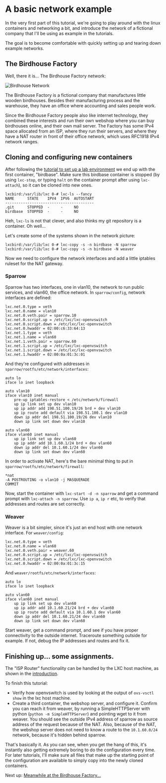 # A basic network example

In the very first part of this tutorial, we're going to play around with the linux containers and networking a bit, and introduce the network of a fictional company that I'll be using as example in the tutorials.

The goal is to become comfortable with quickly setting up and tearing down example networks.

## The Birdhouse Factory

Well, there it is... The Birdhouse Factory network:

![Birdhouse Network](/birdhouse-intro/birdhouse-intro.png)

The Birdhouse Factory is a fictional company that manufactures little wooden birdhouses. Besides their manufacturing process and the warehouse, they have an office where accounting and sales people work.

Since the Birdhouse Factory people also like internet technology, they combined these interests and run their own webshop where you can buy birdhouses online, and their own mail server. The Factory has some IPv4 space allocated from an ISP, where they run their servers, and where they have a NAT router in front of their office network, which uses RFC1918 IPv4 network ranges.

## Cloning and configuring new containers

After following the [tutorial to set up a lab environment](/lxcbird/README.md) we end up with the first container, "birdbase". Make sure this birdbase container is stopped (by using `lxc-stop`, or typing `halt` on the container prompt after using `lxc-attach`), so it can be cloned into new ones.

    lxcbird:/var/lib/lxc 0-# lxc-ls --fancy
    NAME      STATE    IPV4  IPV6  AUTOSTART
    ----------------------------------------
    .git      STOPPED  -     -     NO
    birdbase  STOPPED  -     -     NO

Heh, `lxc-ls` is not that clever, and also thinks my git repository is a container. Oh well...

Let's create some of the systems shown in the network picture:

    lxcbird:/var/lib/lxc 0-# lxc-copy -s -n birdbase -N sparrow
    lxcbird:/var/lib/lxc 0-# lxc-copy -s -n birdbase -N weaver

Now we need to configure the network interfaces and add a little iptables ruleset for the NAT gateway.

### Sparrow

Sparrow has two interfaces, one in vlan10, the network to run public services, and vlan60, the office network. In `sparrow/config`, network interfaces are defined:

    lxc.net.0.type = veth
    lxc.net.0.name = vlan10
    lxc.net.0.veth.pair = sparrow.10
    lxc.net.0.script.up = /etc/lxc/lxc-openvswitch
    lxc.net.0.script.down = /etc/lxc/lxc-openvswitch
    lxc.net.0.hwaddr = 02:00:c6:33:64:13
    lxc.net.1.type = veth
    lxc.net.1.name = vlan60
    lxc.net.1.veth.pair = sparrow.60
    lxc.net.1.script.up = /etc/lxc/lxc-openvswitch
    lxc.net.1.script.down = /etc/lxc/lxc-openvswitch
    lxc.net.1.hwaddr = 02:00:0a:01:3c:01

And they're configured with addresses in `sparrow/rootfs/etc/network/interfaces`:

    auto lo
    iface lo inet loopback

    auto vlan10
    iface vlan10 inet manual
        pre-up iptables-restore < /etc/network/firewall
        up ip link set up dev vlan10
        up ip addr add 198.51.100.19/26 brd + dev vlan10
        up ip route add default via 198.51.100.1 dev vlan10
        down ip addr del 198.51.100.19/26 dev vlan10
        down ip link set down dev vlan10

    auto vlan60
    iface vlan60 inet manual
        up ip link set up dev vlan60
        up ip addr add 10.1.60.1/24 brd + dev vlan60
        down ip addr del 10.1.60.1/24 dev vlan60
        down ip link set down dev vlan60

In order to activate NAT, here's the bare minimal thing to put in `sparrow/rootfs/etc/network/firewall`:

    *nat
    -A POSTROUTING -o vlan10 -j MASQUERADE
    COMMIT

Now, start the container with `lxc-start -d -n sparrow` and get a command prompt with `lxc-attach -n sparrow`. Use `ip a`, `ip r` etc, to verify that addresses and routes are set correctly.

### Weaver

Weaver is a bit simpler, since it's just an end host with one network interface. For `weaver/config`:

    lxc.net.0.type = veth
    lxc.net.0.name = vlan60
    lxc.net.0.veth.pair = weaver.60
    lxc.net.0.script.up = /etc/lxc/lxc-openvswitch
    lxc.net.0.script.down = /etc/lxc/lxc-openvswitch
    lxc.net.0.hwaddr = 02:00:0a:01:3c:15

And `weaver/rootfs/etc/network/interfaces`:

    auto lo
    iface lo inet loopback

    auto vlan60
    iface vlan60 inet manual
        up ip link set up dev vlan60
        up ip addr add 10.1.60.21/24 brd + dev vlan60
        up ip route add default via 10.1.60.1 dev vlan60
        down ip addr del 10.1.60.21/24 dev vlan60
        down ip link set down dev vlan60

Start weaver, get a command prompt, and see if you have proper connectivity to the outside internet. Traceroute something outside for example. If not, debug the IP addresses and routes and fix it.

## Finishing up... some assignments.

The "ISP Router" functionality can be handled by the LXC host machine, as shown in the [introduction](/lxcbird/README.md).

To finish this tutorial:
 * Verify how openvswitch is used by looking at the output of `ovs-vsctl show` in the lxc host machine.
 * Create a third container, the webshop server, and configure it. Confirm you can reach it from weaver, by running a SimpleHTTPServer with python (`python -m SimpleHTTPServer`) and pointing wget to it from weaver. You should see the outside IPv4 address of sparrow as source address of the request because of the NAT. Also, because of the NAT, the webshop server does not need to know a route to the `10.1.60.0/24` network, because it's hidden behind sparrow.

That's basically it. As you can see, when you get the hang of this, it's instantly also getting extremely boring to do the configuration every time. For later tutorials, I'll make sure all files that make up the starting point of the configuration are available to simply copy into the newly cloned containers.

Next up: [Meanwhile at the Birdhouse Factory...](/birdhouse-vlans-vpn/README.md)
